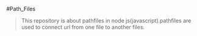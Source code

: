#Path_Files
>This repository is about pathfiles in node js(javascript).pathfiles are used to connect url from one file to another files.
